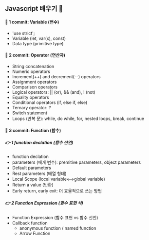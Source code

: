 ## Javascript 배우기 📕

#### 🎉 1 commit: Variable (변수)
- 'use strict';
- Variable (let, var(x), const)
- Data type (primitive type) 

#### 🎉 2 commit: Operator (연산자)
- String concatenation 
- Numeric operators
- Increment(++) and decrement(--) operators
- Assignment operators
- Comparison operators
- Logical operators:  || (or), && (and), ! (not)
- Equality  operators
- Conditional operators (if, else if, else)
- Ternary operator: ? 
- Switch statement
- Loops (반복 문): while, do while, for, nested loops, break, continue

#### 🎉 3 commit: Function (함수)

##### 👉 1 function declation (함수 선언)
- function declation
- parameters (매개 변수): premitive parameters, object parameters
- Default parameters 
- Rest parameters (배열 형태)
- Local Scope (local variable<-->global variable)
- Return a value (반환)
- Early return, early exit: 더 효율적으로 쓰는 방법
##### 👉 2 Function Expression (함수 표현 식)
- Function Expression (함수 표현 vs 함수 선언)
- Callback function
  - anonymous function / named function
  - Arrow Function

